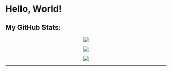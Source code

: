 # Hello, World! 

## My GitHub Stats:

<p align="center">
    <img src="https://github-readme-streak-stats.herokuapp.com/?user=abcdefghijessie&theme=radical" />
</p>
<p align="center">
    <img src="https://github-profile-trophy.vercel.app/?username=abcdefghijessie&theme=radical&column=3&row=1&margin-w=15&margin-h=15" />
</p>
<p align="center">
    <img src="https://github-contribution-stats.vercel.app/api/?username=abcdefghijessie&theme=radical&layout=compact" />
</p>

---
